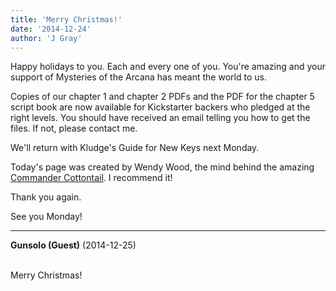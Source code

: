 ```yaml
---
title: 'Merry Christmas!'
date: '2014-12-24'
author: 'J Gray'
---
```


<p>Happy holidays to you. Each and every one of you. You're amazing and your support of Mysteries of the Arcana has meant the world to us.</p><p>Copies of our chapter 1 and chapter 2 PDFs and the PDF for the chapter 5 script book are now available for Kickstarter backers who pledged at the right levels. You should have received an email telling you how to get the files. If not, please contact me.</p><p>We'll return with Kludge's Guide for New Keys next Monday.</p><p>Today's page was created by Wendy Wood, the mind behind the amazing <a href="http://commandercottontail.com/" target="_blank">Commander Cottontail</a>. I recommend it!</p><p>Thank you again.</p><p>See you Monday!</p>

---
**Gunsolo (Guest)** (2014-12-25)

<br> Merry Christmas!<br>

